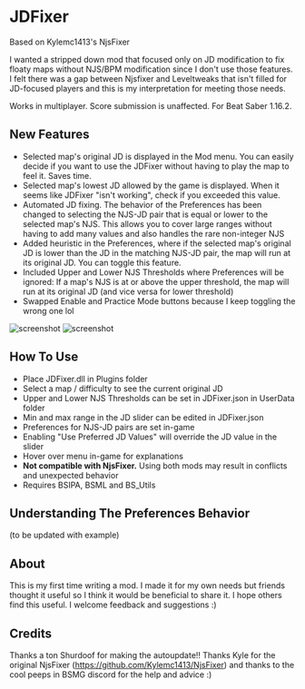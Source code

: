 # JDFixer

Based on Kylemc1413's NjsFixer

I wanted a stripped down mod that focused only on JD modification to fix floaty maps without NJS/BPM modification since I don't use those features. I felt there was a gap between Njsfixer and Leveltweaks that isn't filled for JD-focused players and this is my interpretation for meeting those needs.

Works in multiplayer. Score submission is unaffected. For Beat Saber 1.16.2.

## New Features
- Selected map's original JD is displayed in the Mod menu. You can easily decide if you want to use the JDFixer without having to play the map to feel it. Saves time.
- Selected map's lowest JD allowed by the game is displayed. When it seems like JDFixer "isn't working", check if you exceeded this value.
- Automated JD fixing. The behavior of the Preferences has been changed to selecting the NJS-JD pair that is equal or lower to the selected map's NJS. This allows you to cover large ranges without having to add many values and also handles the rare non-integer NJS
- Added heuristic in the Preferences, where if the selected map's original JD is lower than the JD in the matching NJS-JD pair, the map will run at its original JD. You can toggle this feature.
- Included Upper and Lower NJS Thresholds where Preferences will be ignored: If a map's NJS is at or above the upper threshold, the map will run at its original JD (and vice versa for lower threshold)
- Swapped Enable and Practice Mode buttons because I keep toggling the wrong one lol

![screenshot](https://github.com/zeph-yr/JDFixer/blob/master/menu1_small.png)
![screenshot](https://github.com/zeph-yr/JDFixer/blob/master/menu2_small.png)

## How To Use
- Place JDFixer.dll in Plugins folder
- Select a map / difficulty to see the current original JD
- Upper and Lower NJS Thresholds can be set in JDFixer.json in UserData folder
- Min and max range in the JD slider can be edited in JDFixer.json
- Preferences for NJS-JD pairs are set in-game
- Enabling "Use Preferred JD Values" will override the JD value in the slider
- Hover over menu in-game for explanations
- **Not compatible with NjsFixer.** Using both mods may result in conflicts and unexpected behavior
- Requires BSIPA, BSML and BS_Utils

## Understanding The Preferences Behavior
(to be updated with example)

## About
This is my first time writing a mod. I made it for my own needs but friends thought it useful so I think it would be beneficial to share it. I hope others find this useful.
I welcome feedback and suggestions :) 

## Credits
Thanks a ton Shurdoof for making the autoupdate!!
Thanks Kyle for the original NjsFixer (https://github.com/Kylemc1413/NjsFixer) and thanks to the cool peeps in BSMG discord for the help and advice :)
